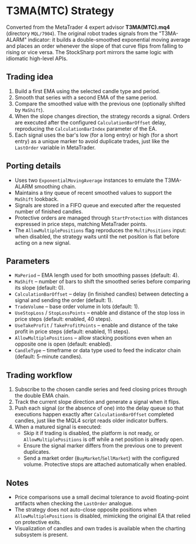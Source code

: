# T3MA(MTC) Strategy

Converted from the MetaTrader 4 expert advisor **T3MA(MTC).mq4** (directory `MQL/7904`). The original robot trades signals from the "T3MA-ALARM" indicator: it builds a double-smoothed exponential moving average and places an order whenever the slope of that curve flips from falling to rising or vice versa. The StockSharp port mirrors the same logic with idiomatic high-level APIs.

## Trading idea

1. Build a first EMA using the selected candle type and period.
2. Smooth that series with a second EMA of the same period.
3. Compare the smoothed value with the previous one (optionally shifted by `MaShift`).
4. When the slope changes direction, the strategy records a signal. Orders are executed after the configured `CalculationBarOffset` delay, reproducing the `CalculationBarIndex` parameter of the EA.
5. Each signal uses the bar's low (for a long entry) or high (for a short entry) as a unique marker to avoid duplicate trades, just like the `LastOrder` variable in MetaTrader.

## Porting details

- Uses two `ExponentialMovingAverage` instances to emulate the T3MA-ALARM smoothing chain.
- Maintains a tiny queue of recent smoothed values to support the `MaShift` lookback.
- Signals are stored in a FIFO queue and executed after the requested number of finished candles.
- Protective orders are managed through `StartProtection` with distances expressed in price steps, matching MetaTrader points.
- The `AllowMultiplePositions` flag reproduces the `MultiPositions` input: when disabled, the strategy waits until the net position is flat before acting on a new signal.

## Parameters

- `MaPeriod` – EMA length used for both smoothing passes (default: 4).
- `MaShift` – number of bars to shift the smoothed series before comparing its slope (default: 0).
- `CalculationBarOffset` – delay (in finished candles) between detecting a signal and sending the order (default: 1).
- `TradeVolume` – base order volume in lots (default: 1).
- `UseStopLoss` / `StopLossPoints` – enable and distance of the stop loss in price steps (default: enabled, 40 steps).
- `UseTakeProfit` / `TakeProfitPoints` – enable and distance of the take profit in price steps (default: enabled, 11 steps).
- `AllowMultiplePositions` – allow stacking positions even when an opposite one is open (default: enabled).
- `CandleType` – timeframe or data type used to feed the indicator chain (default: 5-minute candles).

## Trading workflow

1. Subscribe to the chosen candle series and feed closing prices through the double EMA chain.
2. Track the current slope direction and generate a signal when it flips.
3. Push each signal (or the absence of one) into the delay queue so that executions happen exactly after `CalculationBarOffset` completed candles, just like the MQL4 script reads older indicator buffers.
4. When a matured signal is executed:
   - Skip it if trading is disabled, the platform is not ready, or `AllowMultiplePositions` is off while a net position is already open.
   - Ensure the signal marker differs from the previous one to prevent duplicates.
   - Send a market order (`BuyMarket`/`SellMarket`) with the configured volume. Protective stops are attached automatically when enabled.

## Notes

- Price comparisons use a small decimal tolerance to avoid floating-point artifacts when checking the `LastOrder` analogue.
- The strategy does not auto-close opposite positions when `AllowMultiplePositions` is disabled, mimicking the original EA that relied on protective exits.
- Visualization of candles and own trades is available when the charting subsystem is present.
